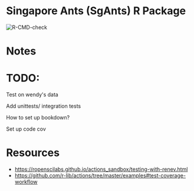 # Singapore Ants (SgAnts) R Package

![R-CMD-check](https://github.com/eunices/sgAnts/workflows/R-CMD-check/badge.svg)

# Notes

# TODO: 
Test on wendy's data

Add unittests/ integration tests

How to set up bookdown?

Set up code cov


# Resources
- https://ropenscilabs.github.io/actions_sandbox/testing-with-renev.html
- https://github.com/r-lib/actions/tree/master/examples#test-coverage-workflow